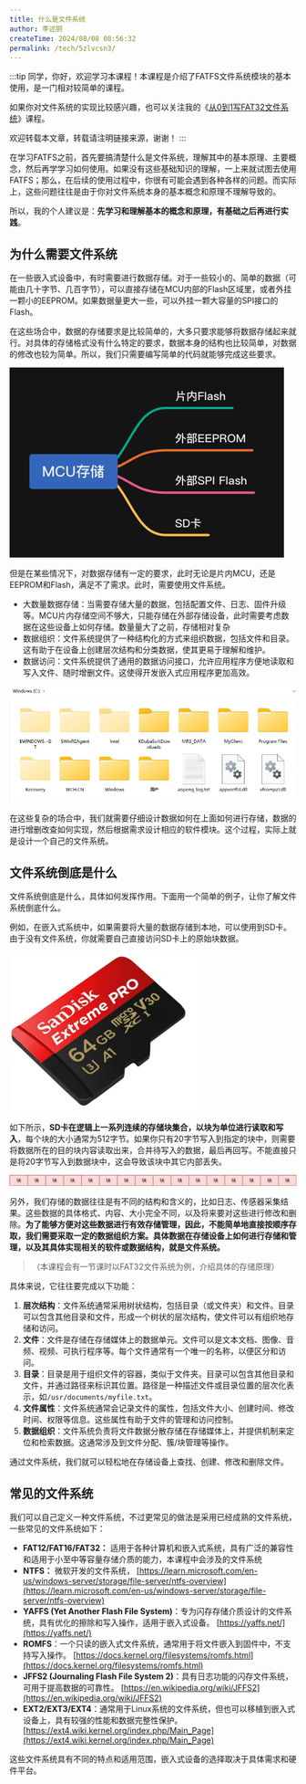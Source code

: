 ```yaml
---
title: 什么是文件系统
author: 李述铜
createTime: 2024/08/08 08:56:32
permalink: /tech/5zlvcsn3/
---
```

:::tip
同学，你好，欢迎学习本课程！本课程是介绍了FATFS文件系统模块的基本使用，是一门相对较简单的课程。

如果你对文件系统的实现比较感兴趣，也可以关注我的《[从0到1写FAT32文件系统](https://wuptg.xetlk.com/s/VeHie)》课程。

欢迎转载本文章，转载请注明链接来源，谢谢！
:::

 在学习FATFS之前，首先要搞清楚什么是文件系统，理解其中的基本原理、主要概念，然后再学学习如何使用。如果没有这些基础知识的理解，一上来就试图去使用FATFS；那么，在后续的使用过程中，你很有可能会遇到各种各样的问题。而实际上，这些问题往往是由于你对文件系统本身的基本概念和原理不理解导致的。

所以，我的个人建议是：**先学习和理解基本的概念和原理，有基础之后再进行实践**。
## 为什么需要文件系统
在一些嵌入式设备中，有时需要进行数据存储。对于一些较小的、简单的数据（可能由几十字节、几百字节），可以直接存储在MCU内部的Flash区域里，或者外挂一颗小的EEPROM。如果数据量更大一些，可以外挂一颗大容量的SPI接口的Flash。

在这些场合中，数据的存储要求是比较简单的，大多只要求能够将数据存储起来就行。对具体的存储格式没有什么特定的要求，数据本身的结构也比较简单，对数据的修改也较为简单。所以，我们只需要编写简单的代码就能够完成这些要求。

![alt 应用文件系统的场合](../../../../../.vuepress/public/image/docs/notes/tech/fatfs/use/c1/fs/image-4.png)

但是在某些情况下，对数据存储有一定的要求，此时无论是片内MCU，还是EEPROM和Flash，满足不了需求。此时，需要使用文件系统。

- 大数量数据存储：当需要存储大量的数据，包括配置文件、日志、固件升级等。MCU片内存储空间不够大，只能存储在外部存储设备，此时需要考虑数据在这些设备上如何存储。数量量大了之前，存储相对复杂
-  数据组织：文件系统提供了一种结构化的方式来组织数据，包括文件和目录。这有助于在设备上创建层次结构和分类数据，使其更易于理解和维护。 
-  数据访问：文件系统提供了通用的数据访问接口，允许应用程序方便地读取和写入文件、随时增删文件。这使得开发嵌入式应用程序更加高效。 

![alt 文件存储](../../../../../.vuepress/public/image/docs/notes/tech/fatfs/use/c1/fs/image-1.png)

在这些复杂的场合中，我们就需要仔细设计数据如何在上面如何进行存储，数据的进行增删改查如何实现，然后根据需求设计相应的软件模块。这个过程，实际上就是设计一个自己的文件系统。
## 文件系统倒底是什么
文件系统倒底是什么，具体如何发挥作用。下面用一个简单的例子，让你了解文件系统倒底什么。

例如，在嵌入式系统中，如果需要将大量的数据存储到本地，可以使用到SD卡。由于没有文件系统，你就需要自己直接访问SD卡上的原始块数据。

![alt SD卡](../../../../../.vuepress/public/image/docs/notes/tech/fatfs/use/c1/fs/image-2.png)

如下所示，**SD卡在逻辑上一系列连续的存储块集合，以块为单位进行读取和写入**，每个块的大小通常为512字节。如果你只有20字节写入到指定的块中，则需要将数据所在的目的块内容读取出来，合并待写入的数据，最后再回写。不能直接只是将20字节写入到数据块中，这会导致该块中其它内部丢失。

![alt 块列表](../../../../../.vuepress/public/image/docs/notes/tech/fatfs/use/c1/fs/image-3.png)

另外，我们存储的数据往往是有不同的结构和含义的，比如日志、传感器采集结果。这些数据的具体格式、内容、大小完全不同，以及将来要对这些进行修改和删除。**为了能够方便对这些数据进行有效存储管理，因此，不能简单地直接按顺序存取，我们需要采取一定的数据组织方案。具体数据在存储设备上如何进行存储和管理，以及其具体实现相关的软件或数据结构，就是文件系统。**

> （本课程会有一节课时以FAT32文件系统为例，介绍具体的存储原理）

具体来说，它往往要完成以下功能：

1. **层次结构**：文件系统通常采用树状结构，包括目录（或文件夹）和文件。目录可以包含其他目录和文件，形成一个树状的层次结构，使文件可以有组织地存储和访问。 
2.  **文件**：文件是存储在存储媒体上的数据单元。文件可以是文本文档、图像、音频、视频、可执行程序等。每个文件通常有一个唯一的名称，以便区分和访问。 
3.  **目录**：目录是用于组织文件的容器，类似于文件夹。目录可以包含其他目录和文件，并通过路径来标识其位置。路径是一种描述文件或目录位置的层次化表示，如`/usr/documents/myfile.txt`。 
4.  **文件属性**：文件系统通常会记录文件的属性，包括文件大小、创建时间、修改时间、权限等信息。这些属性有助于文件的管理和访问控制。 
5.  **数据组织**：文件系统负责将文件数据分散存储在存储媒体上，并提供机制来定位和检索数据。这通常涉及到文件分配、簇/块管理等操作。 

通过文件系统，我们就可以轻松地在存储设备上查找、创建、修改和删除文件。
## 常见的文件系统
我们可以自己定义一种文件系统，不过更常见的做法是采用已经成熟的文件系统，一些常见的文件系统如下：

- **FAT12/FAT16/FAT32：** 适用于各种计算机和嵌入式系统，具有广泛的兼容性和适用于小至中等容量存储介质的能力，本课程中会涉及的文件系统
- **NTFS：** 微软开发的文件系统， [https://learn.microsoft.com/en-us/windows-server/storage/file-server/ntfs-overview](https://learn.microsoft.com/en-us/windows-server/storage/file-server/ntfs-overview)
- **YAFFS (Yet Another Flash File System)**：专为闪存存储介质设计的文件系统，具有优化的擦除和写入操作，适用于嵌入式设备。 [https://yaffs.net/](https://yaffs.net/)
-  **ROMFS**：一个只读的嵌入式文件系统，通常用于将文件嵌入到固件中，不支持写入操作。 [https://docs.kernel.org/filesystems/romfs.html](https://docs.kernel.org/filesystems/romfs.html)
-  **JFFS2 (Journaling Flash File System 2)**：具有日志功能的闪存文件系统，可用于提高数据的可靠性。 [https://en.wikipedia.org/wiki/JFFS2](https://en.wikipedia.org/wiki/JFFS2)
-  **EXT2/EXT3/EXT4**：通常用于Linux系统的文件系统，但也可以移植到嵌入式设备上，具有较强的性能和数据完整性保护。 [https://ext4.wiki.kernel.org/index.php/Main_Page](https://ext4.wiki.kernel.org/index.php/Main_Page)

这些文件系统具有不同的特点和适用范围，嵌入式设备的选择取决于具体需求和硬件平台。
